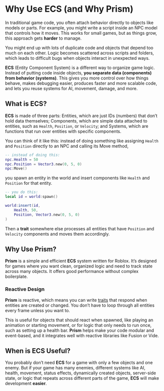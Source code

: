 # Why Use ECS (and Why Prism)

In traditional game code, you often attach behavior directly to objects like models or parts.
For example, you might write a script inside an NPC model that controls how it moves.
This works for small games, but as things grow, this approach gets **harder** to manage.

You might end up with lots of duplicate code and objects that depend too much on each other.
Logic becomes scattered across scripts and folders, which leads to
difficult bugs when objects interact in unexpected ways.

**ECS** (Entity Component System) is a different way to organize game logic. Instead of
putting code inside objects, **you separate data (components) from behavior (systems)**.
This gives you more control over how things behave, makes debugging easier, produces
faster and more scalable code, and lets you reuse systems for AI, movement, damage, and more.

## What is ECS?

**ECS** is made of three parts: Entities, which are just IDs (numbers) that don’t hold data themselves;
Components, which are simple data attached to entities, such as `Health`, `Position`, or `Velocity`;
and Systems, which are functions that run over entities with specific components.

You can think of it like this: instead of doing something like assigning `Health` and
`Position` directly to an NPC and calling its Move method,

```lua
-- instead of doing this:
npc.Health = 50
npc.Position = Vector3.new(0, 5, 0)
npc:Move()
```

you spawn an entity in the world and insert components like `Health` and `Position` for that entity.

```lua
-- you do this:
local id = world:spawn()

world:insert(id,
    Health, 50,
    Position, Vector3.new(0, 5, 0)
)
```

Then a **trait** somewhere else processes all entities that have `Position` and `Velocity` components and moves them accordingly.

## Why Use Prism?

**Prism** is a simple and efficient **ECS** system written for Roblox. It’s designed for
games where you want clean, organized logic and need to track state across many objects.
It offers good performance without complex boilerplate.

### Reactive Design

**Prism** is reactive, which means you can write [traits](../Concepts/Traits.md) that respond when entities are created
or changed. You don’t have to loop through all entities every frame unless you want to.

This is useful for objects that should react when spawned, like playing an animation or
starting movement, or for logic that only needs to run once, such as setting up a health bar.
**Prism** helps make your code modular and event-based, and it integrates well with reactive libraries like Fusion or Vide.

## When is ECS Useful?

You probably don’t need **ECS** for a game with only a few objects and one enemy.
But if your game has many enemies, different systems like AI, health, movement, status effects,
dynamically created objects, server-side state, or logic that repeats across different parts of the game,
**ECS** will make development **easier**.